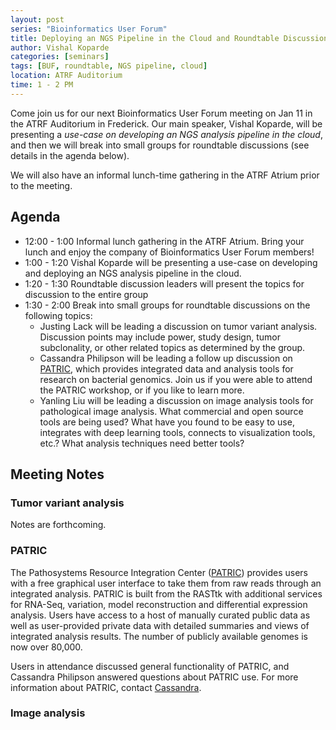 ```yaml
---
layout: post
series: "Bioinformatics User Forum"
title: Deploying an NGS Pipeline in the Cloud and Roundtable Discussions
author: Vishal Koparde
categories: [seminars]
tags: [BUF, roundtable, NGS pipeline, cloud]
location: ATRF Auditorium
time: 1 - 2 PM
---
```


Come join us for our next Bioinformatics User Forum meeting on Jan 11 in the ATRF Auditorium in Frederick. Our main speaker, Vishal Koparde, will be presenting a *use-case on developing an NGS analysis pipeline in the cloud*, and then we will break into small groups for roundtable discussions (see details in the agenda below).
 
We will also have an informal lunch-time gathering in the ATRF Atrium prior to the meeting.
 
## Agenda

* 12:00 - 1:00 Informal lunch gathering in the ATRF Atrium. Bring your lunch and enjoy the company of Bioinformatics User Forum members!
* 1:00 - 1:20 Vishal Koparde will be presenting a use-case on developing and deploying an NGS analysis pipeline in the cloud.
* 1:20 - 1:30 Roundtable discussion leaders will present the topics for discussion to the entire group
* 1:30 - 2:00 Break into small groups for roundtable discussions on the following topics:
    * Justing Lack will be leading a discussion on tumor variant analysis. Discussion points may include power, study design, tumor subclonality, or other related topics as determined by the group.
    * Cassandra Philipson will be leading a follow up discussion on [PATRIC](https://patricbrc.org/), which provides integrated data and analysis tools for research on bacterial genomics. Join us if you were able to attend the PATRIC workshop, or if you like to learn more.
    * Yanling Liu will be leading a discussion on image analysis tools for pathological image analysis. What commercial and open source tools are being used? What have you found to be easy to use, integrates with deep learning tools, connects to visualization tools, etc.? What analysis techniques need better tools?

## Meeting Notes

### Tumor variant analysis

Notes are forthcoming.

### PATRIC

The Pathosystems Resource Integration Center ([PATRIC](https://www.patricbrc.org)) provides users with a free graphical user interface to take them from raw reads through an integrated analysis. PATRIC is built from the RASTtk with additional services for RNA-Seq, variation, model reconstruction and differential expression analysis. Users have access to a host of manually curated public data as well as user-provided private data with detailed summaries and views of integrated analysis results. The number of publicly available genomes is now over 80,000.

Users in attendance discussed general functionality of PATRIC, and Cassandra Philipson answered questions about PATRIC use. For more information about PATRIC, contact [Cassandra](mailto:casandra.w.philipson.civ@mail.mil).

### Image analysis
